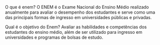 O que é enem?
O ENEM é o Exame Nacional do Ensino Médio realizado anualmente para avaliar o desempenho dos estudantes e serve como uma das principais formas de ingresso em universidades públicas e privadas.

Qual é o objetivo do Enem?
Avaliar as habilidades e competências dos estudantes do ensino médio, além de ser utilizado para ingresso em universidades e programas de bolsas de estudo.

